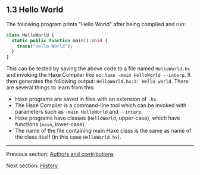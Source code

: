 ## 1.3 Hello World

The following program prints "Hello World" after being compiled and run:

```haxe
class HelloWorld {
  static public function main():Void {
    trace("Hello World");
  }
}
```
This can be tested by saving the above code to a file named `HelloWorld.hx` and invoking the Haxe Compiler like so: `haxe -main HelloWorld --interp`. It then generates the following output: `HelloWorld.hx:3: Hello world`. There are several things to learn from this:

* Haxe programs are saved in files with an extension of `.hx`.
* The Haxe Compiler is a command-line tool which can be invoked with parameters such as `-main HelloWorld` and `--interp`.
* Haxe programs have classes (`HelloWorld`, upper-case), which have functions (`main`, lower-case). 
* The name of the file containing main Haxe class is the same as name of the class itself (in this case `HelloWorld.hx`).

---

Previous section: [Authors and contributions](introduction-authors-and-contributions.md)

Next section: [History](introduction-haxe-history.md)